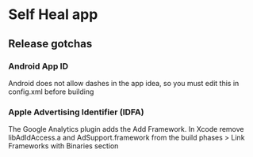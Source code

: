 # Self Heal app

## Release gotchas

### Android App ID

Android does not allow dashes in the app idea, so you must edit this in config.xml before building

### Apple Advertising Identifier (IDFA)

The Google Analytics plugin adds the Add Framework. In Xcode remove libAdIdAccess.a and AdSupport.framework from the build phases > Link Frameworks with Binaries section
